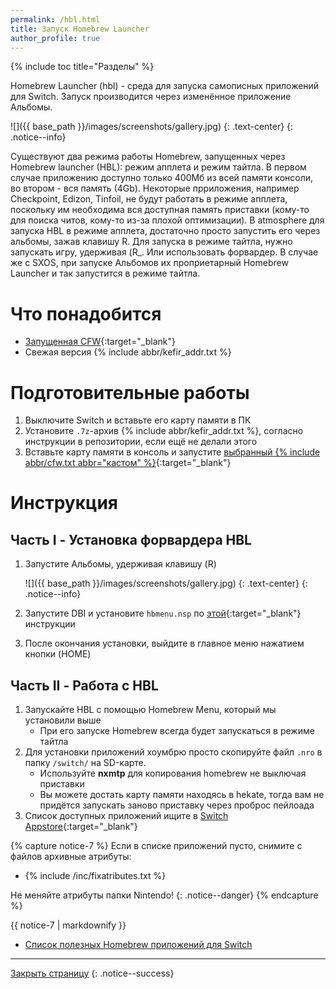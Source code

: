 ```yaml
---
permalink: /hbl.html
title: Запуск Homebrew Launcher
author_profile: true
---
```

{% include toc title="Разделы" %}

Homebrew Launcher (hbl) - среда для запуска самописных приложений для Switch. Запуск производится через изменённое приложение Альбомы. 

![]({{ base_path }}/images/screenshots/gallery.jpg) 
{: .text-center}
{: .notice--info}

Существуют два режима работы Homebrew, запущенных через Homebrew launcher (HBL): режим апплета и режим тайтла. В первом случае приложению доступно только 400Мб из всей памяти консоли, во втором - вся память (4Gb). Некоторые прриложения, например Checkpoint, Edizon, Tinfoil, не будут работать в режиме апплета, поскольку им необходима вся доступная память приставки (кому-то для поиска читов, кому-то из-за плохой оптимизации). В atmosphere для запуска HBL в режиме апплета, достаточно просто запустить его через альбомы, зажав клавишу R. Для запуска в режиме тайтла, нужно запускать игру, удерживая (R_. Или использовать форвардер. В случае же с SXOS, при запуске Альбомов их проприетарный Homebrew Launcher и так запустится в режиме тайтла. 

# Что понадобится

* [Запущенная CFW](cfw){:target="_blank"}
* Свежая версия {% include abbr/kefir_addr.txt %}

# Подготовительные работы

1. Выключите Switch и вставьте его карту памяти в ПК 
1. Установите `.7z`-архив {% include abbr/kefir_addr.txt %}, согласно инструкции в репозитории, если ещё не делали этого
1. Вставьте карту памяти в консоль и запустите [выбранный {% include abbr/cfw.txt abbr="кастом" %}](cfw){:target="_blank"}

# Инструкция

## Часть I - Установка форвардера HBL 

1. Запустите Альбомы, удерживая клавишу (R)

    ![]({{ base_path }}/images/screenshots/gallery.jpg) 
    {: .text-center}
    {: .notice--info}
    
1. Запустите DBI и установите `hbmenu.nsp` по [этой](games){:target="_blank"} инструкции
1. После окончания установки, выйдите в главное меню нажатием кнопки (HOME)

## Часть II - Работа с HBL

1. Запускайте HBL с помощью Homebrew Menu, который мы установили выше
    * При его запуске Homebrew всегда будет запускаться в режиме тайтла 
1. Для установки приложений хоумбрю просто скопируйте файл `.nro` в папку `/switch/` на SD-карте.
    * Используйте **nxmtp** для копирования homebrew не выключая приставки
    * Вы можете достать карту памяти находясь в hekate, тогда вам не придётся запускать заново приставку через проброс пейлоада
1. Список доступных приложений ищите в [Switch Appstore](https://www.switchbru.com/appstore/#/){:target="_blank"}

{% capture notice-7 %}
Если в списке приложений пусто, снимите с файлов архивные атрибуты: 

* {% include /inc/fixatributes.txt %}

Не меняйте атрибуты папки Nintendo!
{: .notice--danger}
{% endcapture %}

<div class="notice--warning">{{ notice-7 | markdownify }}</div>

* [Список полезных Homebrew приложений для Switch](https://vk.com/@pg_testing-homebrew-apps-for-switch)

___

[Закрыть страницу](javascript:window.close();)
{: .notice--success}